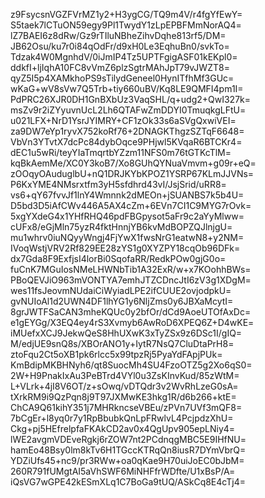 z9FsycsnVGZFVrMZ1y2+H3ygCG/TQ9m4V/r4fgYfEwY=
S5taek7lCTuON59egy9Pl1TwydY1zLpEPBFMmNorAQ4=
lZ7BAEI6z8dRw/Gz9rTIluNBheZihvDqhe813rf5/DM=
JB62Osu/ku7r0i84qOdFr/d9xH0Le3EqhuBn0/svkTo=
Tdzak4W0MgnhdV/0iJmIP4Tz5UPTFgigASF01kEKpl0=
ddkfI+ljIqhA10FC8vVmZ6plzSgtrMAhJpT79vJWZT8=
qyZ5I5p4XAMkhoPS9sTilydGeneel0HynITfhMf3GUc=
wKaG+wV8sVw7Q5Trb+tiy660uBV/Kq8LE9QMFI4pm1I=
PdPRC26XJR0DH1GnBXbUz3VaqSHL/q+udg2+QwI327k=
msZv9r2iZYyuvnUcL2Lh6QTAFwZmDDYI0TmuqkgLFtU=
u021LFX+NrD1YsrJYIMRY+CF1zOk33s6aSVgQxwiVEI=
za9DW7eYp1ryvX752koRf76+2DNAGKThgzSZTqF6648=
VbVn3YTvtX7dcPc84dybOqce9PHjwl5KVqaR6BTCKr4=
dEC1u5wRi/teyYIaTmqrtbYZzm11NFS0m76tGTKcTlM=
kqBkAemMe/XC0Y3koB7/Xo8GUhQYNuaVmvm+g09r+eQ=
zOOqyOAuduglbU+nQ1DRJKYbKPOZ1YSRP67KLmJJVNs=
P6KxYME4NMsrxtfm3yH5sfdhrd43vI/JsjSrid/uRR8=
vs6+qY67fvvJf1lnY4Wmnnk2dMEOn+jSUANBS7k5b4U=
D5bd3D5iAfCWv446A5AX4cZm+6EVn7CI1C9MYG7rOvk=
5xgYXdeG4x1YHfRHQ46pdFBGpysot5aFr9c2aYyMlww=
cUFx8/eGjMln75yzR4fktHnnjYB6kvMdBOPZQJlnjgU=
mu1whrv0iuNQyyWngj4FjYwX1fwsNrG1eatwN8+y2NM=
IVoqWstjVRV2Rf829EE28zYS1g0XYZPY18cqOb96DFk=
dx7Gda8F9ExfjsI4lorBi0SqofaRR/RedkPOw0gjG0o=
fuCnK7MGuIosNMeLHWNbTib1A32ExR/w+x7KOohhBWs=
PBoQEVJiO963mVONTYA7emhJTZCDncJtI6zV3g1XDgM=
wes11fsJeovmNUdaiCiWyiadLPE2ifCUUE2ovjodpkU=
gvNUIoAl1d2UWN4DF1lhYG1y6NljZms0y6JBXaMcytI=
8grJWTFSaCAN3mheKQUc0y2bfOr/dCd9AoeUTOfAxDc=
e1gEYGg/X3EQ4ey4rS3Xvmyb6AwRoD6XPEQ6Z+D4wKE=
iMUefxXCJ9JekwQeS8HhUXwK3xTyZSx9z6DSc1I/gIQ=
M/edjUE9snQ8s/XBOrANO1y+IytR7NsQ7CluDtaPrH8=
ztoFqu2Ct5oXB1pk6rlcc5x99tpzRj5PyaYdFApjPUk=
KmBdipMKBHNyh6/qt8SuocMh4SU4FzoOTZ5g2Xo6qS0=
2W+H9PnakIxAu3PeBTrd4VYl0u3ZsKInvKud/85zWtM=
L+VLrk+4jI8V6OT/z+sOwq/vDTQdr3v2WvRhLzeG0sA=
tXrkRM9i9QzPqn8j9T97JXMwKE3hkg1R/d6b266+ktE=
ChCA9Q61kihY351j7MHRkncseVBEu/zPVn7UVf3mQF8=
7bCgEr+l8yq0r7y1RpBbubkQnLpFRwlvL4PcjpdzXhU=
Ckg+pj5HEfrelpfaFKAkCD2av0x4QgUpv905epLNiy4=
lWE2avgmVDEveRgkj6rZOW7nt2PCdnqgMBC5E9IHfNU=
hamEo48Bsy0lm8kTv6H1TGccKTRqQn8iusR7DYmVbrQ=
YDZiUfs45+nc9/pr3RWw+oa0qKae9H70uiJoEC0bJbM=
260R791fUMgtAI5aVhSWF6MiNHFfrWDfte/U1xBsP/A=
iQsVG7wGPE42kESmXLq1C7BoGa9tUQ/ASkCq8E4cTj4=
